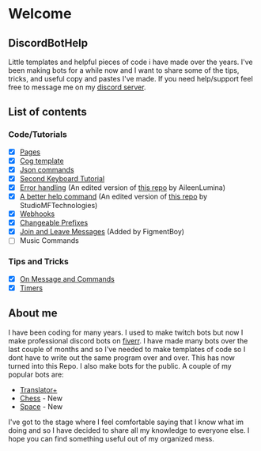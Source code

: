 # Welcome

## DiscordBotHelp

Little templates and helpful pieces of code i have made over the years. I've been making bots for a while now and I want to share some of the tips, tricks, and useful copy and pastes I've made. If you need help/support feel free to message me on my [discord server](https://discord.gg/A7aQfW6).

## List of contents

### Code/Tutorials

* [x] [Pages](Pages)
* [x] [Cog template](Cog%20Template)
* [x] [Json commands](Json%20Commands)
* [x] [Second Keyboard Tutorial](2nd%20Keyboard%20Shortcuts)
* [x] [Error handling](Error%20Handling) \(An edited version of [this repo](https://gist.github.com/AileenLumina/510438b241c16a2960e9b0b014d9ed06) by AileenLumina\)
* [x] [A better help command](Help%20Command) \(An edited version of [this repo](https://gist.github.com/StudioMFTechnologies/ad41bfd32b2379ccffe90b0e34128b8b) by StudioMFTechnologies\)
* [x] [Webhooks](Webhooks)
* [x] [Changeable Prefixes](Changeable%20Prefixes)
* [x] [Join and Leave Messages](Join%20and%20Leave%20Messages) \(Added by FigmentBoy\)
* [ ] Music Commands

### Tips and Tricks

* [x] [On Message and Commands](Tips%20and%20Tricks/README.md#on-message-and-commands)
* [x] [Timers](Tips%20and%20Tricks/README.md#timers)

## About me

I have been coding for many years. I used to make twitch bots but now I make professional discord bots on [fiverr](https://www.fiverr.com/nex_infinite). I have made many bots over the last couple of months and so I've needed to make templates of code so I dont have to write out the same program over and over. This has now turned into this Repo. I also make bots for the public. A couple of my popular bots are:

* [Translator+](https://top.gg/bot/700793365754806402)
* [Chess](https://top.gg/bot/716382796108660826) - New
* [Space](https://top.gg/bot/716615705793134633) - New

I've got to the stage where I feel comfortable saying that I know what im doing and so I have decided to share all my knowledge to everyone else. I hope you can find something useful out of my organized mess.


